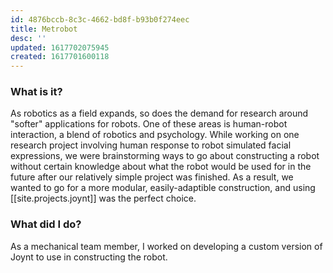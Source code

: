 ```yaml
---
id: 4876bccb-8c3c-4662-bd8f-b93b0f274eec
title: Metrobot
desc: ''
updated: 1617702075945
created: 1617701600118
---
```


### What is it?

As robotics as a field expands, so does the demand for research around "softer" applications for robots. One of these areas is human-robot interaction, a blend of robotics and psychology. While working on one research project involving human response to robot simulated facial expressions, we were brainstorming ways to go about constructing a robot without certain knowledge about what the robot would be used for in the future after our relatively simple project was finished. As a result, we wanted to go for a more modular, easily-adaptible construction, and using [[site.projects.joynt]] was the perfect choice.

### What did I do?

As a mechanical team member, I worked on developing a custom version of Joynt to use in constructing the robot.
